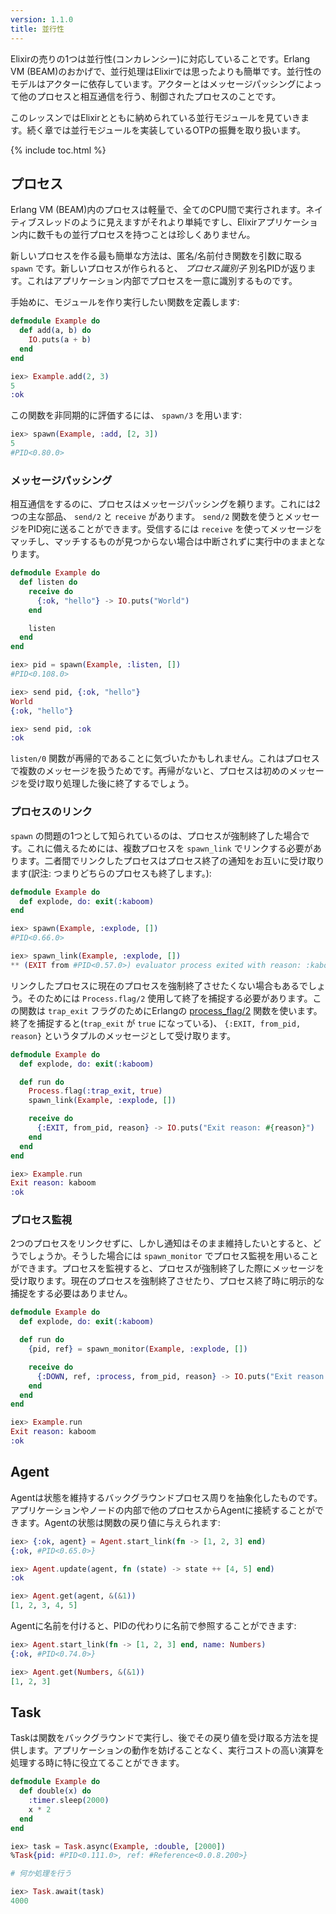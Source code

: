 ```yaml
---
version: 1.1.0
title: 並行性
---
```


Elixirの売りの1つは並行性(コンカレンシー)に対応していることです。Erlang VM (BEAM)のおかげで、並行処理はElixirでは思ったよりも簡単です。並行性のモデルはアクターに依存しています。アクターとはメッセージパッシングによって他のプロセスと相互通信を行う、制御されたプロセスのことです。

このレッスンではElixirとともに納められている並行モジュールを見ていきます。続く章では並行モジュールを実装しているOTPの振舞を取り扱います。

{% include toc.html %}

## プロセス

Erlang VM (BEAM)内のプロセスは軽量で、全てのCPU間で実行されます。ネイティブスレッドのように見えますがそれより単純ですし、Elixirアプリケーション内に数千もの並行プロセスを持つことは珍しくありません。

新しいプロセスを作る最も簡単な方法は、匿名/名前付き関数を引数に取る `spawn` です。新しいプロセスが作られると、 _プロセス識別子_ 別名PIDが返ります。これはアプリケーション内部でプロセスを一意に識別するものです。

手始めに、モジュールを作り実行したい関数を定義します:

```elixir
defmodule Example do
  def add(a, b) do
    IO.puts(a + b)
  end
end

iex> Example.add(2, 3)
5
:ok
```

この関数を非同期的に評価するには、 `spawn/3` を用います:

```elixir
iex> spawn(Example, :add, [2, 3])
5
#PID<0.80.0>
```

### メッセージパッシング

相互通信をするのに、プロセスはメッセージパッシングを頼ります。これには2つの主な部品、 `send/2` と `receive` があります。 `send/2` 関数を使うとメッセージをPID宛に送ることができます。受信するには `receive` を使ってメッセージをマッチし、マッチするものが見つからない場合は中断されずに実行中のままとなります。

```elixir
defmodule Example do
  def listen do
    receive do
      {:ok, "hello"} -> IO.puts("World")
    end

    listen
  end
end

iex> pid = spawn(Example, :listen, [])
#PID<0.108.0>

iex> send pid, {:ok, "hello"}
World
{:ok, "hello"}

iex> send pid, :ok
:ok
```

`listen/0` 関数が再帰的であることに気づいたかもしれません。これはプロセスで複数のメッセージを扱うためです。再帰がないと、プロセスは初めのメッセージを受け取り処理した後に終了するでしょう。

### プロセスのリンク

`spawn` の問題の1つとして知られているのは、プロセスが強制終了した場合です。これに備えるためには、複数プロセスを `spawn_link` でリンクする必要があります。二者間でリンクしたプロセスはプロセス終了の通知をお互いに受け取ります(訳注: つまりどちらのプロセスも終了します。):

```elixir
defmodule Example do
  def explode, do: exit(:kaboom)
end

iex> spawn(Example, :explode, [])
#PID<0.66.0>

iex> spawn_link(Example, :explode, [])
** (EXIT from #PID<0.57.0>) evaluator process exited with reason: :kaboom
```

リンクしたプロセスに現在のプロセスを強制終了させたくない場合もあるでしょう。そのためには `Process.flag/2` 使用して終了を捕捉する必要があります。この関数は `trap_exit` フラグのためにErlangの [process_flag/2](http://erlang.org/doc/man/erlang.html#process_flag-2) 関数を使います。終了を捕捉すると(`trap_exit` が `true` になっている)、 `{:EXIT, from_pid, reason}` というタプルのメッセージとして受け取ります。

```elixir
defmodule Example do
  def explode, do: exit(:kaboom)

  def run do
    Process.flag(:trap_exit, true)
    spawn_link(Example, :explode, [])

    receive do
      {:EXIT, from_pid, reason} -> IO.puts("Exit reason: #{reason}")
    end
  end
end

iex> Example.run
Exit reason: kaboom
:ok
```

### プロセス監視

2つのプロセスをリンクせずに、しかし通知はそのまま維持したいとすると、どうでしょうか。そうした場合には `spawn_monitor` でプロセス監視を用いることができます。プロセスを監視すると、プロセスが強制終了した際にメッセージを受け取ります。現在のプロセスを強制終了させたり、プロセス終了時に明示的な捕捉をする必要はありません。

```elixir
defmodule Example do
  def explode, do: exit(:kaboom)

  def run do
    {pid, ref} = spawn_monitor(Example, :explode, [])

    receive do
      {:DOWN, ref, :process, from_pid, reason} -> IO.puts("Exit reason: #{reason}")
    end
  end
end

iex> Example.run
Exit reason: kaboom
:ok
```

## Agent

Agentは状態を維持するバックグラウンドプロセス周りを抽象化したものです。アプリケーションやノードの内部で他のプロセスからAgentに接続することができます。Agentの状態は関数の戻り値に与えられます:

```elixir
iex> {:ok, agent} = Agent.start_link(fn -> [1, 2, 3] end)
{:ok, #PID<0.65.0>}

iex> Agent.update(agent, fn (state) -> state ++ [4, 5] end)
:ok

iex> Agent.get(agent, &(&1))
[1, 2, 3, 4, 5]
```

Agentに名前を付けると、PIDの代わりに名前で参照することができます:

```elixir
iex> Agent.start_link(fn -> [1, 2, 3] end, name: Numbers)
{:ok, #PID<0.74.0>}

iex> Agent.get(Numbers, &(&1))
[1, 2, 3]
```

## Task

Taskは関数をバックグラウンドで実行し、後でその戻り値を受け取る方法を提供します。アプリケーションの動作を妨げることなく、実行コストの高い演算を処理する時に特に役立てることができます。

```elixir
defmodule Example do
  def double(x) do
    :timer.sleep(2000)
    x * 2
  end
end

iex> task = Task.async(Example, :double, [2000])
%Task{pid: #PID<0.111.0>, ref: #Reference<0.0.8.200>}

# 何か処理を行う

iex> Task.await(task)
4000
```

